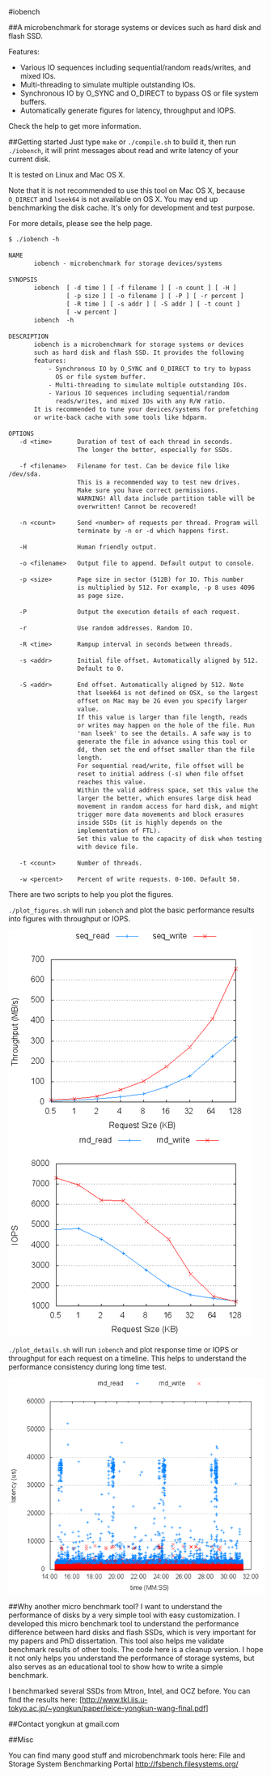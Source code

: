 #iobench

##A microbenchmark for storage systems or devices such as hard disk and flash SSD.

Features:

- Various IO sequences including sequential/random reads/writes, and mixed IOs.
- Multi-threading to simulate multiple outstanding IOs.
- Synchronous IO by O_SYNC and O_DIRECT to bypass OS or file system buffers.
- Automatically generate figures for latency, throughput and IOPS.

Check the help to get more information.

##Getting started
Just type 
`make` or `./compile.sh` to build it, then run `./iobench`, it will print messages about read and write latency of your current disk.

It is tested on Linux and Mac OS X.

Note that it is not recommended to use this tool on Mac OS X, because `O_DIRECT` and `lseek64` is not available on OS X. You may end up benchmarking the disk cache. It's only for development and test purpose.

For more details, please see the help page.

```
$ ./iobench -h

NAME
       iobench - microbenchmark for storage devices/systems

SYNOPSIS
       iobench  [ -d time ] [ -f filename ] [ -n count ] [ -H ]
                [ -p size ] [ -o filename ] [ -P ] [ -r percent ]
                [ -R time ] [ -s addr ] [ -S addr ] [ -t count ]
                [ -w percent ]
       iobench  -h

DESCRIPTION
       iobench is a microbenchmark for storage systems or devices
       such as hard disk and flash SSD. It provides the following
       features:
           - Synchronous IO by O_SYNC and O_DIRECT to try to bypass
             OS or file system buffer.
           - Multi-threading to simulate multiple outstanding IOs.
           - Various IO sequences including sequential/random
             reads/writes, and mixed IOs with any R/W ratio.
       It is recommended to tune your devices/systems for prefetching
       or write-back cache with some tools like hdparm.

OPTIONS
   -d <time>       Duration of test of each thread in seconds. 
                   The longer the better, especially for SSDs.

   -f <filename>   Filename for test. Can be device file like /dev/sda.
                   This is a recommended way to test new drives.
                   Make sure you have correct permissions.
                   WARNING! All data include partition table will be
                   overwritten! Cannot be recovered!

   -n <count>      Send <number> of requests per thread. Program will
                   terminate by -n or -d which happens first.

   -H              Human friendly output.

   -o <filename>   Output file to append. Default output to console.

   -p <size>       Page size in sector (512B) for IO. This number
                   is multiplied by 512. For example, -p 8 uses 4096
                   as page size.

   -P              Output the execution details of each request.

   -r              Use random addresses. Random IO.

   -R <time>       Rampup interval in seconds between threads.

   -s <addr>       Initial file offset. Automatically aligned by 512.
                   Default to 0.

   -S <addr>       End offset. Automatically aligned by 512. Note
                   that lseek64 is not defined on OSX, so the largest
                   offset on Mac may be 2G even you specify larger
                   value.
                   If this value is larger than file length, reads
                   or writes may happen on the hole of the file. Run
                   'man lseek' to see the details. A safe way is to 
                   generate the file in advance using this tool or
                   dd, then set the end offset smaller than the file
                   length.
                   For sequential read/write, file offset will be
                   reset to initial address (-s) when file offset
                   reaches this value.
                   Within the valid address space, set this value the
                   larger the better, which ensures large disk head
                   movement in random access for hard disk, and might
                   trigger more data movements and block erasures
                   inside SSDs (it is highly depends on the
                   implementation of FTL).
                   Set this value to the capacity of disk when testing
                   with device file.

   -t <count>      Number of threads.

   -w <percent>    Percent of write requests. 0-100. Default 50.

```

There are two scripts to help you plot the figures.

`./plot_figures.sh` will run `iobench` and plot the basic performance results into figures with throughput or IOPS.

![iobench-seq-thrpt-480.png](sample/iobench-seq-thrpt-480.png)![iobench-rnd-iops-480.png](sample/iobench-rnd-iops-480.png)

`./plot_details.sh` will run `iobench` and plot response time or IOPS or throughput for each request on a timeline. This helps to understand the performance consistency during long time test.

![iobench-time-detail.png](sample/iobench-time-detail.png)

##Why another micro benchmark tool?
I want to understand the performance of disks by a very simple tool with easy customization. I developed this micro benchmark tool to understand the performance difference between hard disks and flash SSDs, which is very important for my papers and PhD dissertation. This tool also helps me validate benchmark results of other tools. The code here is a cleanup version. I hope it not only helps you understand the performance of storage systems, but also serves as an educational tool to show how to write a simple benchmark.

I benchmarked several SSDs from Mtron, Intel, and OCZ before. You can find the results here: 
[http://www.tkl.iis.u-tokyo.ac.jp/~yongkun/paper/ieice-yongkun-wang-final.pdf]

##Contact
yongkun at gmail.com

##Misc

You can find many good stuff and microbenchmark tools here:
File and Storage System Benchmarking Portal http://fsbench.filesystems.org/
